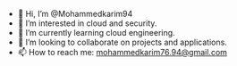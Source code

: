 - 👋 Hi, I’m @Mohammedkarim94
- 👀 I’m interested in cloud and security.
- 🌱 I’m currently learning cloud engineering.
- 💞️ I’m looking to collaborate on projects and applications.
- 📫 How to reach me: mohammedkarim76.94@gmail.com

<!---
Mohammedkarim94/Mohammedkarim94 is a ✨ special ✨ repository because its `README.md` (this file) appears on your GitHub profile.
You can click the Preview link to take a look at your changes.
--->
